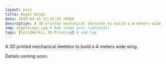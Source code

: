 ```yaml
---
layout: post
title: Angel Wings
date: 2019-04-15 13:32:20 +0300
description: A 3D printed mechanical skeleton to build a 4-meters wide wing. # Add post description (optional)
img: angelwings.jpg # Add image post (optional)
tags: [SolidWorks, 3D-Printing] # add tag
---
```

A 3D printed mechanical skeleton to build a 4-meters wide wing.

Details coming soon.